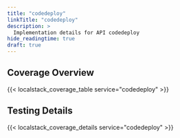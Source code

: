 ```yaml
---
title: "codedeploy"
linkTitle: "codedeploy"
description: >
  Implementation details for API codedeploy
hide_readingtime: true
draft: true
---
```


## Coverage Overview
{{< localstack_coverage_table service="codedeploy" >}}

## Testing Details
{{< localstack_coverage_details service="codedeploy" >}}
